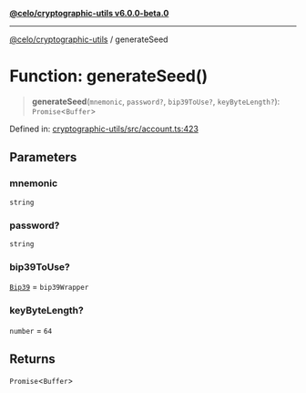 [**@celo/cryptographic-utils v6.0.0-beta.0**](../README.md)

***

[@celo/cryptographic-utils](../globals.md) / generateSeed

# Function: generateSeed()

> **generateSeed**(`mnemonic`, `password?`, `bip39ToUse?`, `keyByteLength?`): `Promise`\<`Buffer`\>

Defined in: [cryptographic-utils/src/account.ts:423](https://github.com/celo-org/developer-tooling/blob/master/packages/sdk/cryptographic-utils/src/account.ts#L423)

## Parameters

### mnemonic

`string`

### password?

`string`

### bip39ToUse?

[`Bip39`](../interfaces/Bip39.md) = `bip39Wrapper`

### keyByteLength?

`number` = `64`

## Returns

`Promise`\<`Buffer`\>
